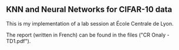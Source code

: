 ## KNN and Neural Networks for CIFAR-10 data

This is my implementation of a lab session at École Centrale de Lyon.

The report (written in French) can be found in the files ("CR Onaly - TD1.pdf").
